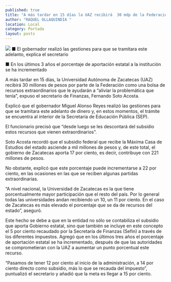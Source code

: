 ```yaml
---
published: true
title: "A más tardar en 15 días la UAZ recibirá  30 mdp de la Federación: Soto Acosta"
author: "RAQUEL OLLAQUINDIA "
location: Local
category: Portada
layout: posts
---
```


![](http://i.imgur.com/faMAB0um.jpg)
■ El gobernador realizó las gestiones para que se tramitara este adelanto, explica el secretario

■ En los últimos 3 años el porcentaje de aportación estatal a la institución se ha incrementado

A más tardar en 15 días, la Universidad Autónoma de Zacatecas (UAZ) recibirá 30 millones de pesos por parte de la Federación como una bolsa de recursos extraordinarios que le ayudarán a “aliviar la problemática que tenía”, expuso el secretario de Finanzas, Fernando Soto Acosta.

Explicó que el gobernador Miguel Alonso Reyes realizó las gestiones para que se tramitara este adelanto de dinero y, en estos momentos, el trámite se encuentra al interior de la Secretaría de Educación Pública (SEP).

El funcionario precisó que “desde luego se les descontará del subsidio estos recursos que vienen extraordinarios”.

Soto Acosta recordó que el subsidio federal que recibe la Máxima Casa de Estudios del estado asciende a mil millones de pesos y, de este total, el gobierno de Zacatecas aporta 17 por ciento, es decir, contribuye con 221 millones de pesos.

No obstante, explicó que este porcentaje puede incrementarse a 22 por ciento, en las ocasiones en las que se reciben algunas partidas extraordinarias.

“A nivel nacional, la Universidad de Zacatecas es la que tiene porcentualmente mayor participación que el resto del país. Por lo general todas las universidades andan recibiendo un 10, un 11 por ciento. En el caso de Zacatecas es más elevado el porcentaje que se da de recursos del estado”, aseguró.

Este hecho se debe a que en la entidad no sólo se contabiliza el subsidio que aporta Gobierno estatal, sino que también se incluye en este concepto el 5 por ciento recaudado por la Secretaría de Finanzas (Sefin) a través de los diferentes impuestos. 
Agregó que en los últimos tres años el porcentaje de aportación estatal se ha incrementado, después de que las autoridades se comprometieran con la UAZ a aumentar un punto porcentual este recurso. 

“Pasamos de tener 12 por ciento al inicio de la administración, a 14 por ciento directo como subsidio, más lo que se recauda del impuesto”, puntualizó el secretario y añadió que la meta es llegar a 15 por ciento.
